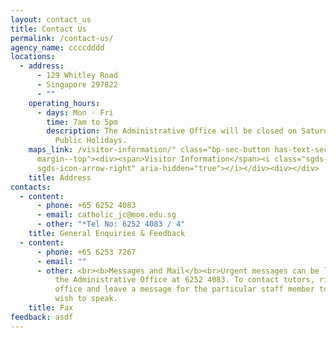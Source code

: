 ```yaml
---
layout: contact_us
title: Contact Us
permalink: /contact-us/
agency_name: ccccdddd
locations:
  - address:
      - 129 Whitley Road
      - Singapore 297822
      - ""
    operating_hours:
      - days: Mon - Fri
        time: 7am to 5pm
        description: The Administrative Office will be closed on Saturdays, Sundays and
          Public Holidays.
    maps_link: /visitor-information/" class="bp-sec-button has-text-secondary
      margin--top"><div><span>Visitor Information</span><i class="sgds-icon
      sgds-icon-arrow-right" aria-hidden="true"></i></div><div></div>
    title: Address
contacts:
  - content:
      - phone: +65 6252 4083
      - email: catholic_jc@moe.edu.sg
      - other: "*Tel No: 6252 4083 / 4"
    title: General Enquiries & Feedback
  - content:
      - phone: +65 6253 7267
      - email: ""
      - other: <br><b>Messages and Mail</b><br>Urgent messages can be left by ringing
          the Administrative Office at 6252 4083. To contact tutors, ring the
          office and leave a message for the particular staff member to whom you
          wish to speak.
    title: Fax
feedback: asdf
---
```


